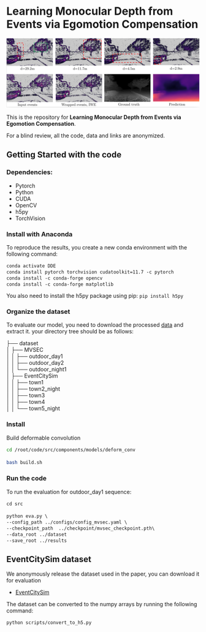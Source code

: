 # Learning Monocular Depth from Events via Egomotion Compensation 


[![Learning Monocular Depth from Events via Egomotion Compensation](docs/1.png)]()

This is the repository for **Learning Monocular Depth from Events via Egomotion Compensation**.

For a blind review, all the code, data and links are anonymized. 

 <!-- - [Paper]() -->

## Getting Started with the code

### Dependencies:
* Pytorch  
* Python 
* CUDA
* OpenCV
* h5py
* TorchVision

### Install with Anaconda
To reproduce the results, you create a new conda environment with the following command:
```conda create -n E2DEPTH
conda activate DDE
conda install pytorch torchvision cudatoolkit=11.7 -c pytorch
conda install -c conda-forge opencv
conda install -c conda-forge matplotlib
```
You also need to install the h5py package using pip:
```pip install h5py```


### Organize the dataset
To evaluate our model, you need to download the processed [data](https://drive.google.com/file/d/1O39yz9UmkRVgtb26NilbyhpzuqEKAtFD/view?usp=sharing) and extract it. your directory tree should be as follows:

├── dataset<br>
│   ├── MVSEC<br>
│   │   ├── outdoor_day1<br>
│   │   ├── outdoor_day2<br>
│   │   └── outdoor_night1<br>
│   ├── EventCitySim <br>
│   │   ├── town1 <br>
│   │   ├── town2_night <br>
│   │   ├── town3 <br>
│   │   ├── town4 <br>
│   │   └── town5_night <br>


### Install
Build deformable convolution
```bash
cd /root/code/src/components/models/deform_conv

bash build.sh
```

### Run the code
To run the evaluation for outdoor_day1 sequence:
```
cd src

python eva.py \
--config_path ../configs/config_mvsec.yaml \
--checkpoint_path  ../checkpoint/mvsec_checkpoint.pth\
--data_root ../dataset 
--save_root ../results
```
## EventCitySim dataset

We anonymously release the dataset used in the paper, you can download it for evaluation

* [EventCitySim](https://drive.google.com/drive/folders/16ZxHx2iNAJlE9iNAJyi5RJ2GjdGdNs38?usp=sharing)

The dataset can be converted to the numpy arrays by running the following command:
``` 
python scripts/convert_to_h5.py 
```
